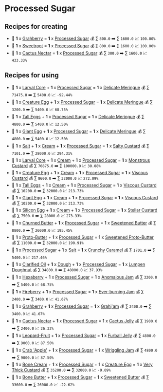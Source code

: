 # Processed Sugar

## Recipes for creating

* 🍳 **1** x [Grahberry](<Grahberry.md>) = **1** x [Processed Sugar](<Processed Sugar.md>) 💰 ∑ `800.0` ➡️ ∑ `1600.0` 📈 `100.00%`
* 🍳 **1** x [Sweetroot](<Sweetroot.md>) = **1** x [Processed Sugar](<Processed Sugar.md>) 💰 ∑ `800.0` ➡️ ∑ `1600.0` 📈 `100.00%`
* 🍳 **1** x [Cactus Nectar](<Cactus Nectar.md>) = **1** x [Processed Sugar](<Processed Sugar.md>) 💰 ∑ `300.0` ➡️ ∑ `1600.0` 📈 `433.33%`


## Recipes for using

* 🍳 **1** x [Larval Core](<Larval Core.md>) + **1** x [Processed Sugar](<Processed Sugar.md>) = **1** x [Delicate Meringue](<Delicate Meringue.md>) 💰 ∑ `71475.0` ➡️ ∑ `5400.0` 📈 `-92.44%`
* 🍳 **1** x [Creature Egg](<Creature Egg.md>) + **1** x [Processed Sugar](<Processed Sugar.md>) = **1** x [Delicate Meringue](<Delicate Meringue.md>) 💰 ∑ `3200.0` ➡️ ∑ `5400.0` 📈 `68.75%`
* 🍳 **1** x [Tall Eggs](<Tall Eggs.md>) + **1** x [Processed Sugar](<Processed Sugar.md>) = **1** x [Delicate Meringue](<Delicate Meringue.md>) 💰 ∑ `4800.0` ➡️ ∑ `5400.0` 📈 `12.50%`
* 🍳 **1** x [Giant Egg](<Giant Egg.md>) + **1** x [Processed Sugar](<Processed Sugar.md>) = **1** x [Delicate Meringue](<Delicate Meringue.md>) 💰 ∑ `4800.0` ➡️ ∑ `5400.0` 📈 `12.50%`
* 🍳 **1** x [Salt](<Salt.md>) + **1** x [Cream](<Cream.md>) + **1** x [Processed Sugar](<Processed Sugar.md>) = **1** x [Salty Custard](<Salty Custard.md>) 💰 ∑ `7101.0` ➡️ ∑ `28000.0` 📈 `294.31%`
* 🍳 **1** x [Larval Core](<Larval Core.md>) + **1** x [Cream](<Cream.md>) + **1** x [Processed Sugar](<Processed Sugar.md>) = **1** x [Monstrous Custard](<Monstrous Custard.md>) 💰 ∑ `76875.0` ➡️ ∑ `100000.0` 📈 `30.08%`
* 🍳 **1** x [Creature Egg](<Creature Egg.md>) + **1** x [Cream](<Cream.md>) + **1** x [Processed Sugar](<Processed Sugar.md>) = **1** x [Viscous Custard](<Viscous Custard.md>) 💰 ∑ `8600.0` ➡️ ∑ `32000.0` 📈 `272.09%`
* 🍳 **1** x [Tall Eggs](<Tall Eggs.md>) + **1** x [Cream](<Cream.md>) + **1** x [Processed Sugar](<Processed Sugar.md>) = **1** x [Viscous Custard](<Viscous Custard.md>) 💰 ∑ `10200.0` ➡️ ∑ `32000.0` 📈 `213.73%`
* 🍳 **1** x [Giant Egg](<Giant Egg.md>) + **1** x [Cream](<Cream.md>) + **1** x [Processed Sugar](<Processed Sugar.md>) = **1** x [Viscous Custard](<Viscous Custard.md>) 💰 ∑ `10200.0` ➡️ ∑ `32000.0` 📈 `213.73%`
* 🍳 **1** x [Silicon Egg](<Silicon Egg.md>) + **1** x [Cream](<Cream.md>) + **1** x [Processed Sugar](<Processed Sugar.md>) = **1** x [Stellar Custard](<Stellar Custard.md>) 💰 ∑ `7500.0` ➡️ ∑ `28000.0` 📈 `273.33%`
* 🍳 **1** x [Churned Butter](<Churned Butter.md>) + **1** x [Processed Sugar](<Processed Sugar.md>) = **1** x [Sweetened Butter](<Sweetened Butter.md>) 💰 ∑ `8800.0` ➡️ ∑ `26000.0` 📈 `195.45%`
* 🍳 **1** x [Proto-Butter](<Proto-Butter.md>) + **1** x [Processed Sugar](<Processed Sugar.md>) = **1** x [Sweetened Proto-Butter](<Sweetened Proto-Butter.md>) 💰 ∑ `11000.0` ➡️ ∑ `32000.0` 📈 `190.91%`
* 🍳 **1** x [Processed Sugar](<Processed Sugar.md>) + **1** x [Salt](<Salt.md>) = **1** x [Crunchy Caramel](<Crunchy Caramel.md>) 💰 ∑ `1701.0` ➡️ ∑ `5400.0` 📈 `217.46%`
* 🍳 **1** x [Clarified Oil](<Clarified Oil.md>) + **1** x [Dough](<Dough.md>) + **1** x [Processed Sugar](<Processed Sugar.md>) = **1** x [Lumpen Doughnut](<Lumpen Doughnut.md>) 💰 ∑ `34800.0` ➡️ ∑ `48000.0` 📈 `37.93%`
* 🍳 **1** x [Hexaberry](<Hexaberry.md>) + **1** x [Processed Sugar](<Processed Sugar.md>) = **1** x [Anomalous Jam](<Anomalous Jam.md>) 💰 ∑ `3200.0` ➡️ ∑ `5400.0` 📈 `68.75%`
* 🍳 **1** x [Fireberry](<Fireberry.md>) + **1** x [Processed Sugar](<Processed Sugar.md>) = **1** x [Ever-burning Jam](<Ever-burning Jam.md>) 💰 ∑ `2400.0` ➡️ ∑ `3400.0` 📈 `41.67%`
* 🍳 **1** x [Grahberry](<Grahberry.md>) + **1** x [Processed Sugar](<Processed Sugar.md>) = **1** x [Grahj'am](<Grahj'am.md>) 💰 ∑ `2400.0` ➡️ ∑ `3400.0` 📈 `41.67%`
* 🍳 **1** x [Cactus Nectar](<Cactus Nectar.md>) + **1** x [Processed Sugar](<Processed Sugar.md>) = **1** x [Cactus Jelly](<Cactus Jelly.md>) 💰 ∑ `1900.0` ➡️ ∑ `2400.0` 📈 `26.32%`
* 🍳 **1** x [Leopard-Fruit](<Leopard-Fruit.md>) + **1** x [Processed Sugar](<Processed Sugar.md>) = **1** x [Furball Jelly](<Furball Jelly.md>) 💰 ∑ `4800.0` ➡️ ∑ `9000.0` 📈 `87.50%`
* 🍳 **1** x [Crab 'Apple'](<Crab 'Apple'.md>) + **1** x [Processed Sugar](<Processed Sugar.md>) = **1** x [Wriggling Jam](<Wriggling Jam.md>) 💰 ∑ `4800.0` ➡️ ∑ `9000.0` 📈 `87.50%`
* 🍳 **1** x [Bone Cream](<Bone Cream.md>) + **1** x [Processed Sugar](<Processed Sugar.md>) + **1** x [Creature Egg](<Creature Egg.md>) = **1** x [Very Thick Custard](<Very Thick Custard.md>) 💰 ∑ `35200.0` ➡️ ∑ `32000.0` 📈 `-9.09%`
* 🍳 **1** x [Bone Butter](<Bone Butter.md>) + **1** x [Processed Sugar](<Processed Sugar.md>) = **1** x [Sweetened Butter](<Sweetened Butter.md>) 💰 ∑ `33600.0` ➡️ ∑ `26000.0` 📈 `-22.62%`
